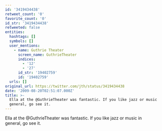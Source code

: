 ```yaml
---
id: '3419434438'
retweet_count: '0'
favorite_count: '0'
id_str: '3419434438'
retweeted: false
entities:
  hashtags: []
  symbols: []
  user_mentions:
    - name: Guthrie Theater
      screen_name: GuthrieTheater
      indices:
        - '12'
        - '27'
      id_str: '19402759'
      id: '19402759'
  urls: []
original_url: https://twitter.com/jth/status/3419434438
date: '2009-08-20T02:51:07.000Z'
title: >-
  Ella at the @GuthrieTheater was fantastic. If you like jazz or music in
  general, go see it.
---
```


Ella at the @GuthrieTheater was fantastic. If you like jazz or music in general, go see it.